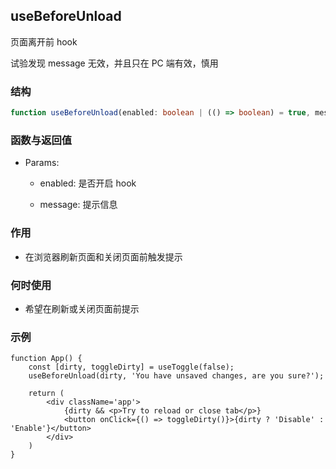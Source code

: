 ## useBeforeUnload

页面离开前 hook

试验发现 message 无效，并且只在 PC 端有效，慎用

### 结构

```ts
function useBeforeUnload(enabled: boolean | (() => boolean) = true, message?: string): void;
```

### 函数与返回值

- Params:

    - enabled: 是否开启 hook

    - message: 提示信息

### 作用

- 在浏览器刷新页面和关闭页面前触发提示

### 何时使用

- 希望在刷新或关闭页面前提示

### 示例

```tsx
function App() {
    const [dirty, toggleDirty] = useToggle(false);
    useBeforeUnload(dirty, 'You have unsaved changes, are you sure?');

    return (
        <div className='app'>
            {dirty && <p>Try to reload or close tab</p>}
            <button onClick={() => toggleDirty()}>{dirty ? 'Disable' : 'Enable'}</button>
        </div>
    )
}
```
